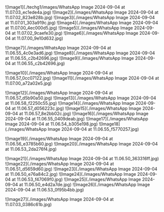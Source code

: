 <!-- Home -->
![Image1](./techg1/images/WhatsApp Image 2024-09-04 at 11.07.03_ec1ede4a.jpg)
![Image2](./images/WhatsApp Image 2024-09-04 at 11.07.02_823e828b.jpg)
![Image3](./images/WhatsApp Image 2024-09-04 at 11.07.01_303a919c.jpg)
![Image4](./images/WhatsApp Image 2024-09-04 at 11.07.00_4ec000d5.jpg)
![Image5](./images/WhatsApp Image 2024-09-04 at 11.07.02_9caefe30.jpg)
![Image6](./images/WhatsApp Image 2024-09-04 at 11.07.00_9e10d632.jpg)
<!-- About -->
![Image7](./images/WhatsApp Image 2024-09-04 at 11.06.55_4c0e3ad6.jpg)
![Image8](./images/WhatsApp Image 2024-09-04 at 11.06.55_c2b42696.jpg)
![Image9](./images/WhatsApp Image 2024-09-04 at 11.06.55_c2b42696.jpg)
<!-- Blogs -->
![Image10](./images/WhatsApp Image 2024-09-04 at 11.06.57_0cc07122.jpg)
![Image11](./images/WhatsApp Image 2024-09-04 at 11.07.00_a72a02e5.jpg)
<!-- Shopping -->
![Image12](./images/WhatsApp Image 2024-09-04 at 11.06.57_d5b90a50.jpg)
![Image13](./images/WhatsApp Image 2024-09-04 at 11.06.58_f2250c55.jpg)
![Image14](./images/WhatsApp Image 2024-09-04 at 11.06.57_d056223c.jpg)
![Image15](./images/WhatsApp Image 2024-09-04 at 11.06.57_8e2bb02c.jpg)
![Image16](./images/WhatsApp Image 2024-09-04 at 11.06.55_0409deab.jpg)
![Image17](./images/WhatsApp Image 2024-09-04 at 11.06.54_b305e198.jpg)
![Image18](./images/WhatsApp Image 2024-09-04 at 11.06.55_f5770257.jpg)
<!-- Contact -->
![Image19](./images/WhatsApp Image 2024-09-04 at 11.06.56_e3785b60.jpg)
![Image20](./images/WhatsApp Image 2024-09-04 at 11.06.53_2da276f4.jpg)
<!-- Admin -->
![Image21](./images/WhatsApp Image 2024-09-04 at 11.06.50_363316ff.jpg)
![Image22](./images/WhatsApp Image 2024-09-04 at 11.06.51_d5659d60.jpg)
![Image23](./images/WhatsApp Image 2024-09-04 at 11.06.50_e76a84c2.jpg)
![Image24](./images/WhatsApp Image 2024-09-04 at 11.06.53_f47069f0.jpg)
![Image25](./images/WhatsApp Image 2024-09-04 at 11.06.50_e4d2a7de.jpg)
![Image26](./images/WhatsApp Image 2024-09-04 at 11.06.53_0f95b4bb.jpg)
<!-- Login -->
![Image27](./images/WhatsApp Image 2024-09-04 at 11.07.03_0386c61b.jpg)

